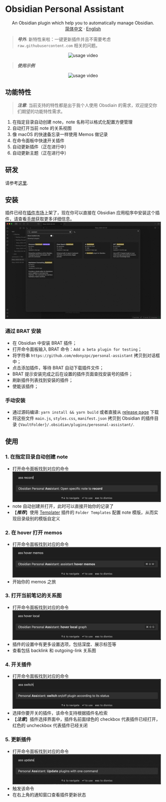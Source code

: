 # Obsidian Personal Assistant

<p align="center">
    <span>An Obsidian plugin which help you to automatically manage Obsidian.</span>
    <br/>
    <a href="/README_cn.md">简体中文</a>
    ·
    <a href="/README.md">English</a>
</p>

> ***号外***: 新特性来啦：一键更新插件并且不需要考虑 `raw.githubusercontent.com` 相关的问题。
<div align="center">
<img src="./docs/personal-assistant-v1.1.5.gif" alt="usage video"/>
</div>

> ***使用示例***
<div align="center">
<img src="./docs/personal-assistant-v1.1.1.gif" alt="usage video"/>
</div>

## 功能特性
> ***注意***: 当前支持的特性都是出于我个人使用 Obsdiain 的需求，欢迎提交你们期望的功能特性需求。

1. 在指定目录自动创建 note，note 名称可以格式化配置方便管理
2. 自动打开当前 note 的关系视图
3. 像 macOS 的快速备忘录一样使用 Memos 做记录
4. 在命令面板中快速开关插件
5. 自动更新插件（正在进行中）
6. 自动更新主题（正在进行中）

## 研发

请参考[这里](./DEVELOPEMENT.md).

## 安装

插件已经在[插件市场](https://obsidian.md/plugins?search=personal%20assistant#)上架了，现在你可以直接在 Obsidian 应用程序中安装这个插件，请查看[手册](https://help.obsidian.md/Extending+Obsidian/Community+plugins#Install+a+community+plugin)获取更多详细信息。
![install with plugin market](./docs/install-within-plugin-market.png)

### 通过 BRAT 安装

- 在 Obsidian 中安装 BRAT 插件；
- 打开命令面板输入 BRAT 命令：`Add a beta plugin for testing`；
- 将字符串 `https://github.com/edonyzpc/personal-assistant` 拷贝到对话框中；
- 点击添加插件，等待 BRAT 自动下载插件文件；
- BRAT 提示安装完成之后在设置的插件页面查找安装号的插件；
- 刷新插件列表找到安装的插件；
- 使能该插件；

### 手动安装

- 通过源码编译: `yarn install && yarn build` 或者直接从 [release page](https://github.com/edonyzpc/personal-assistant/releases) 下载
- 将这些文件 `main.js`, `styles.css`, `manifest.json` 拷贝到 Obsidian 的插件目录 `{VaultFolder}/.obsidian/plugins/perosonal-assistant/`.

## 使用

### 1. 在指定目录自动创建 note
- 打开命令面板找到对应的命令
![command 1](./docs/command-1.png)
- note 自动创建并打开，此时可以直接开始你的记录了
- 【***推荐***】使用 [Templater](https://github.com/SilentVoid13/Templater) 插件的 `Folder Templates` 配置 note 模版，从而实现目录级别的模版自定义
### 2. 在 hover 打开 memos
- 打开命令面板找到对应的命令
![command 2](./docs/command-2.png)
- 开始你的 memos 之旅
### 3. 打开当前笔记的关系图
- 打开命令面板找到对应的命令
![command 3](./docs/command-3.png)
- 插件的设置中有更多设置选项，包括深度、展示标签等
- 查看包括 backlink 和 outgoing-link 关系图
### 4. 开关插件
- 打开命令面板找到对应的命令
![command 4](./docs/command-5.png)
- 选择你要开关的插件，该命令支持根据插件名检索
- 【***注意***】插件选择界面中，插件名前面绿色的 checkbox 代表插件已经打开，红色的 uncheckbox 代表插件已经关闭
### 5. 更新插件
- 打开命令面板找到对应的命令
![command 6](./docs/command-6.png)
- 触发该命令
- 在右上角的通知窗口查看插件更新状态